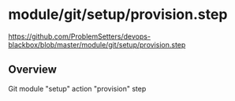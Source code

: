 # module/git/setup/provision.step

https://github.com/ProblemSetters/devops-blackbox/blob/master/module/git/setup/provision.step

## Overview

Git module "setup" action "provision" step



